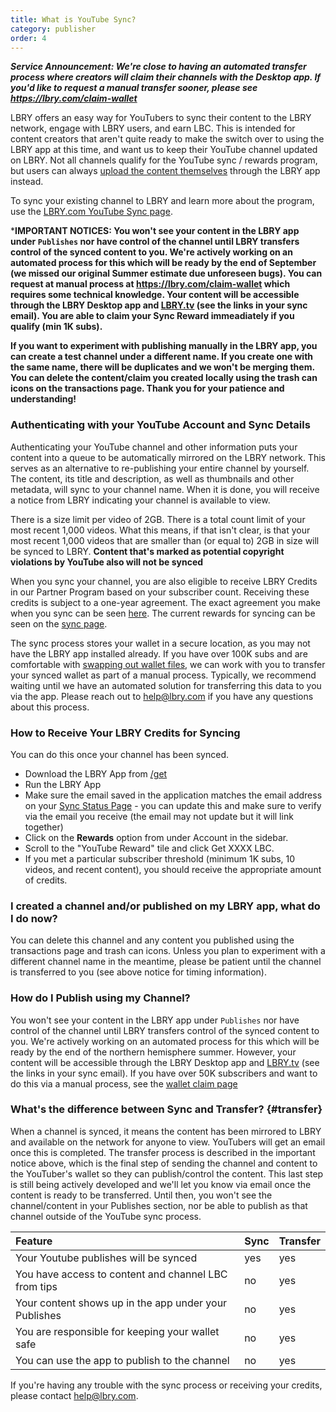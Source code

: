 ```yaml
---
title: What is YouTube Sync?
category: publisher
order: 4
---
```


***Service Announcement: We're close to having an automated transfer process where creators will claim their channels with the Desktop app. If you'd like to request a manual transfer sooner, please see https://lbry.com/claim-wallet***

LBRY offers an easy way for YouTubers to sync their content to the LBRY network, engage with LBRY users, and earn LBC. This is intended for content creators that aren't quite ready to make the switch over to using the LBRY app at this time, and want us to keep their YouTube channel updated on LBRY. Not all channels qualify for the YouTube sync / rewards program, but users can always [upload the content themselves](https://lbry.com/faq/how-to-publish) through the LBRY app instead. 

To sync your existing channel to LBRY and learn more about the program, use the [LBRY.com YouTube Sync page](/youtube).

***IMPORTANT NOTICES: You won't see your content in the LBRY app under `Publishes` nor have control of the channel until LBRY transfers control of the synced content to you. We're actively working on an automated process for this which will be ready by the end of September (we missed our original Summer estimate due unforeseen bugs). You can request at manual process at https://lbry.com/claim-wallet which requires some technical knowledge. Your content will be accessible through the LBRY Desktop app and [LBRY.tv](https://beta.lbry.tv) (see the links in your sync email). You are able to claim your Sync Reward immeadiately if you qualify (min 1K subs).**

**If you want to experiment with publishing manually in the LBRY app, you can create a test channel under a different name. If you create one with the same name, there will be duplicates and we won't be merging them. You can delete the content/claim you created locally using the trash can icons on the transactions page. Thank you for your patience and understanding!**

### Authenticating with your YouTube Account and Sync Details
Authenticating your YouTube channel and other information puts your content into a queue to be automatically mirrored on the LBRY network. This serves as an alternative to re-publishing your entire channel by yourself. The content, its title and description, as well as thumbnails and other metadata, will sync to your channel name. When it is done, you will receive a notice from LBRY indicating your channel is available to view.

There is a size limit per video of 2GB. There is a total count limit of your most recent 1,000 videos. What this means, if that isn't clear, is that your most recent 1,000 videos that are smaller than (or equal to) 2GB in size will be synced to LBRY. **Content that's marked as potential copyright violations by YouTube also will not be synced**

When you sync your channel, you are also eligible to receive LBRY Credits in our Partner Program based on your subscriber count. Receiving these credits is subject to a one-year agreement. The exact agreement you make when you sync can be seen [here](/faq/youtube-terms). The current rewards for syncing can be seen on the [sync page](/youtube).

The sync process stores your wallet in a secure location, as you may not have the LBRY app installed already. If you have over 100K subs and are comfortable with [swapping out wallet files](/faq/how-to-backup-wallet), we can work with you to transfer your synced wallet as part of a manual process. Typically, we recommend waiting until we have an automated solution for transferring this data to you via the app. Please reach out to [help@lbry.com](mailto:help@lbry.com) if you have any questions about this process.

### How to Receive Your LBRY Credits for Syncing

You can do this once your channel has been synced.

- Download the LBRY App from [/get](https://lbry.com/get)
- Run the LBRY App
- Make sure the email saved in the application matches the email address on your [Sync Status Page](/youtube/status) - you can update this and make sure to verify via the email you receive (the email may not update but it will link together)
- Click on the **Rewards** option from under Account in the sidebar. 
- Scroll to the "YouTube Reward" tile and click Get XXXX LBC.
- If you met a particular subscriber threshold (minimum 1K subs, 10 videos, and recent content), you should receive the appropriate amount of credits.

### I created a channel and/or published on my LBRY app, what do I do now?

You can delete this channel and any content you published using the transactions page and trash can icons. Unless you plan to experiment with a different channel name in the meantime, please be patient until the channel is transferred to you (see above notice for timing information). 

### How do I Publish using my Channel?

You won't see your content in the LBRY app under `Publishes` nor have control of the channel until LBRY transfers control of the synced content to you. We're actively working on an automated process for this which will be ready by the end of the northern hemisphere summer. However, your content will be accessible through the LBRY Desktop app and [LBRY.tv](https://beta.lbry.tv) (see the links in your sync email). If you have over 50K subscribers and want to do this via a manual process, see the [wallet claim page](https://lbry.com/claim-wallet)

### What's the difference between Sync and Transfer? {#transfer}

When a channel is synced, it means the content has been mirrored to LBRY and available on the network for anyone to view. YouTubers will get an email once this is completed. The transfer process is described in the important notice above, which is the final step of sending the channel and content to the YouTuber's wallet so they can publish/control the content. This last step is still being actively developed and we'll let you know via email once the content is ready to be transferred. Until then, you won't see the channel/content in your Publishes section, nor be able to publish as that channel outside of the YouTube sync process. 

Feature | Sync | Transfer |
:------------ | :-------------| :-------------|
Your Youtube publishes will be synced | yes |  yes |
You have access to content and channel LBC from tips | no |  yes |
Your content shows up in the app under your Publishes | no |  yes |
You are responsible for keeping your wallet safe | no |  yes |
You can use the app to publish to the channel | no |  yes |

If you're having any trouble with the sync process or receiving your credits, please contact [help@lbry.com](mailto:help@lbry.com).
